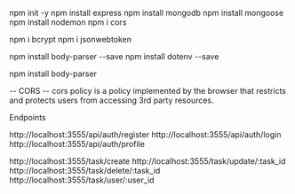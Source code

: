 npm init -y
npm install express
npm install mongodb
npm install mongoose
npm install nodemon
npm i cors

npm i bcrypt
npm i jsonwebtoken


<!-- node middleware for uploading files -->
npm install body-parser --save
npm install dotenv --save

npm install body-parser

-- CORS --
cors policy is a policy implemented by the browser that restricts and protects users from accessing 3rd party resources.

Endpoints

http://localhost:3555/api/auth/register
http://localhost:3555/api/auth/login
http://localhost:3555/api/auth/profile

http://localhost:3555/task/create
http://localhost:3555/task/update/:task_id
http://localhost:3555/task/delete/:task_id
http://localhost:3555/task/user/:user_id
